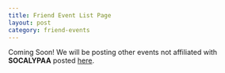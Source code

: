 ```yaml
---
title: Friend Event List Page
layout: post
category: friend-events
---
```


Coming Soon! We will be posting other events not affiliated with
__SOCALYPAA__ posted [here](/friend-events).

